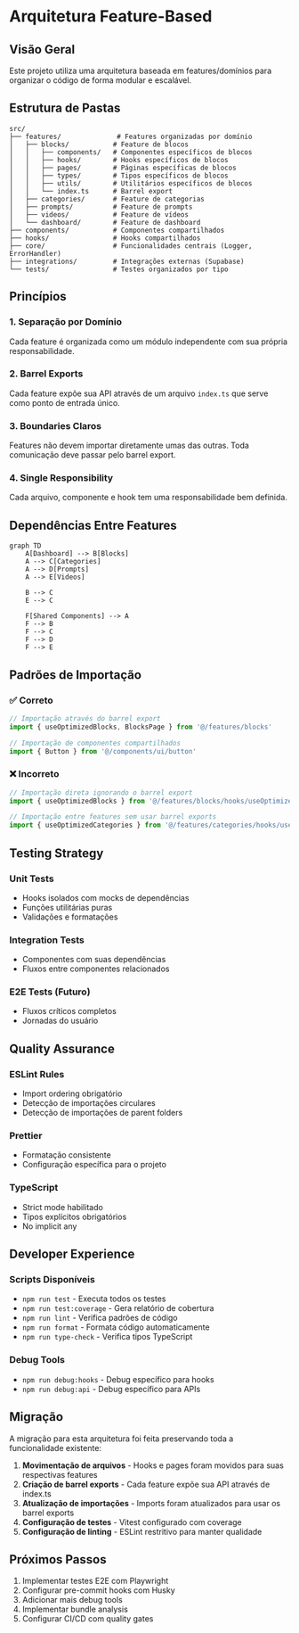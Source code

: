 
# Arquitetura Feature-Based

## Visão Geral

Este projeto utiliza uma arquitetura baseada em features/domínios para organizar o código de forma modular e escalável.

## Estrutura de Pastas

```
src/
├── features/              # Features organizadas por domínio
│   ├── blocks/           # Feature de blocos
│   │   ├── components/   # Componentes específicos de blocos
│   │   ├── hooks/        # Hooks específicos de blocos
│   │   ├── pages/        # Páginas específicas de blocos
│   │   ├── types/        # Tipos específicos de blocos
│   │   ├── utils/        # Utilitários específicos de blocos
│   │   └── index.ts      # Barrel export
│   ├── categories/       # Feature de categorias
│   ├── prompts/          # Feature de prompts
│   ├── videos/           # Feature de vídeos
│   └── dashboard/        # Feature de dashboard
├── components/           # Componentes compartilhados
├── hooks/                # Hooks compartilhados
├── core/                 # Funcionalidades centrais (Logger, ErrorHandler)
├── integrations/         # Integrações externas (Supabase)
└── tests/                # Testes organizados por tipo
```

## Princípios

### 1. Separação por Domínio
Cada feature é organizada como um módulo independente com sua própria responsabilidade.

### 2. Barrel Exports
Cada feature expõe sua API através de um arquivo `index.ts` que serve como ponto de entrada único.

### 3. Boundaries Claros
Features não devem importar diretamente umas das outras. Toda comunicação deve passar pelo barrel export.

### 4. Single Responsibility
Cada arquivo, componente e hook tem uma responsabilidade bem definida.

## Dependências Entre Features

```mermaid
graph TD
    A[Dashboard] --> B[Blocks]
    A --> C[Categories]
    A --> D[Prompts]
    A --> E[Videos]
    
    B --> C
    E --> C
    
    F[Shared Components] --> A
    F --> B
    F --> C
    F --> D
    F --> E
```

## Padrões de Importação

### ✅ Correto
```typescript
// Importação através do barrel export
import { useOptimizedBlocks, BlocksPage } from '@/features/blocks'

// Importação de componentes compartilhados
import { Button } from '@/components/ui/button'
```

### ❌ Incorreto
```typescript
// Importação direta ignorando o barrel export
import { useOptimizedBlocks } from '@/features/blocks/hooks/useOptimizedBlocks'

// Importação entre features sem usar barrel exports
import { useOptimizedCategories } from '@/features/categories/hooks/useOptimizedCategories'
```

## Testing Strategy

### Unit Tests
- Hooks isolados com mocks de dependências
- Funções utilitárias puras
- Validações e formatações

### Integration Tests
- Componentes com suas dependências
- Fluxos entre componentes relacionados

### E2E Tests (Futuro)
- Fluxos críticos completos
- Jornadas do usuário

## Quality Assurance

### ESLint Rules
- Import ordering obrigatório
- Detecção de importações circulares
- Detecção de importações de parent folders

### Prettier
- Formatação consistente
- Configuração específica para o projeto

### TypeScript
- Strict mode habilitado
- Tipos explícitos obrigatórios
- No implicit any

## Developer Experience

### Scripts Disponíveis
- `npm run test` - Executa todos os testes
- `npm run test:coverage` - Gera relatório de cobertura
- `npm run lint` - Verifica padrões de código
- `npm run format` - Formata código automaticamente
- `npm run type-check` - Verifica tipos TypeScript

### Debug Tools
- `npm run debug:hooks` - Debug específico para hooks
- `npm run debug:api` - Debug específico para APIs

## Migração

A migração para esta arquitetura foi feita preservando toda a funcionalidade existente:

1. **Movimentação de arquivos** - Hooks e pages foram movidos para suas respectivas features
2. **Criação de barrel exports** - Cada feature expõe sua API através de index.ts
3. **Atualização de importações** - Imports foram atualizados para usar os barrel exports
4. **Configuração de testes** - Vitest configurado com coverage
5. **Configuração de linting** - ESLint restritivo para manter qualidade

## Próximos Passos

1. Implementar testes E2E com Playwright
2. Configurar pre-commit hooks com Husky
3. Adicionar mais debug tools
4. Implementar bundle analysis
5. Configurar CI/CD com quality gates
